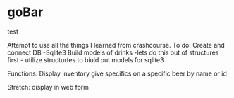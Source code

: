 # goBar
test

Attempt to use all the things I learned from crashcourse.
To do: 
Create and connect DB
	-Sqlite3
Build models of drinks
	-lets do this out of structures first
	- utilize structurtes to biuld out models for sqlite3


Functions:
Display inventory
give specifics on a specific beer by name or id

Stretch:
display in web form

